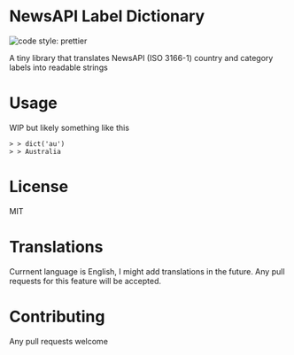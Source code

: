 # NewsAPI Label Dictionary

<img alt="code style: prettier" src="https://img.shields.io/badge/code_style-prettier-ff69b4.svg?style=flat-square">

A tiny library that translates NewsAPI (ISO 3166-1) country and category labels into readable strings

# Usage

WIP but likely something like this

```
> > dict('au')
> > Australia
```

# License

MIT

# Translations

Currnent language is English, I might add translations in the future. Any pull requests for this feature will be accepted.

# Contributing

Any pull requests welcome

